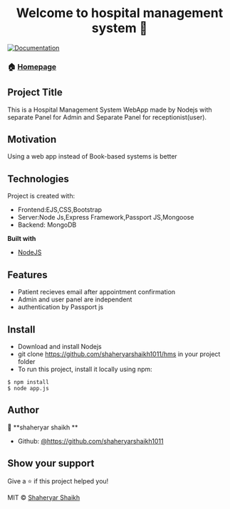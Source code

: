 <h1 align="center">Welcome to hospital management system  👋</h1>
<p>
  <a href="https://github.com/shaheryarshaikh1011/hms#readme" target="_blank">
    <img alt="Documentation" src="https://img.shields.io/badge/documentation-yes-brightgreen.svg" />
  </a>
</p>

### 🏠 [Homepage](https://github.com/shaheryarshaikh1011/hms)

## Project Title

This is a Hospital Management System WebApp made by Nodejs with separate Panel for Admin and Separate Panel for receptionist(user).

## Motivation

Using a web app instead of Book-based systems is better


## Technologies

Project is created with:
* Frontend:EJS,CSS,Bootstrap
* Server:Node Js,Express Framework,Passport JS,Mongoose
* Backend: MongoDB

<b>Built with</b>
- [NodeJS](https://nodejs.org/en/)

## Features

* Patient recieves email after appointment confirmation
* Admin and user panel are independent
* authentication by Passport js


## Install

* Download and install Nodejs
* git clone https://github.com/shaheryarshaikh1011/hms in your project folder
* To run this project, install it locally using npm:

```
$ npm install
$ node app.js
```



## Author

👤 **shaheryar shaikh **

* Github: [@https:\/\/github.com\/shaheryarshaikh1011](https://github.com/shaheryarshaikh1011)

## Show your support

Give a ⭐️ if this project helped you!








MIT © [Shaheryar Shaikh]()
